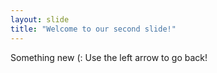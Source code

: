 ```yaml
---
layout: slide
title: "Welcome to our second slide!"
---
```

Something new (:
Use the left arrow to go back!
